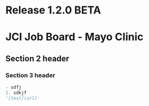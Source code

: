 # Release 1.2.0 BETA
# JCI Job Board - Mayo Clinic
## Section 2 header
### Section 3 header
``` python monitor.py
- sdfj
1. sdkjf
'[text](url)'
